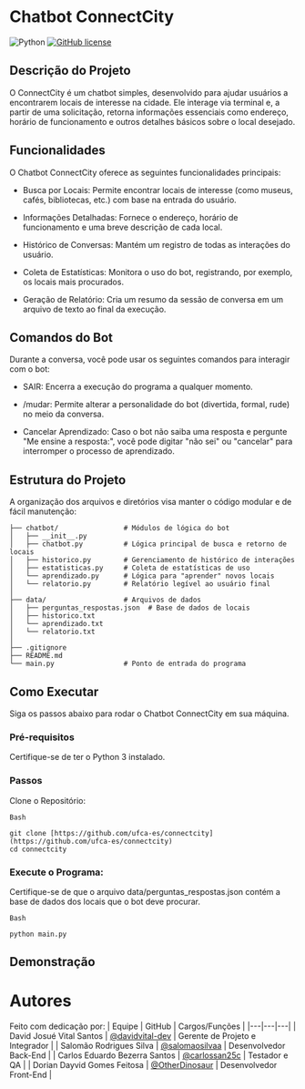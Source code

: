 # Chatbot ConnectCity
![Python](https://img.shields.io/badge/python-3670A0?style=for-the-badge&logo=python&logoColor=ffdd54) [![GitHub license](https://img.shields.io/github/license/Naereen/StrapDown.js.svg)](https://github.com/Naereen/StrapDown.js/blob/master/LICENSE) 
## Descrição do Projeto
O ConnectCity é um chatbot simples, desenvolvido para ajudar usuários a encontrarem locais de interesse na cidade. Ele interage via terminal e, a partir de uma solicitação, retorna informações essenciais como endereço, horário de funcionamento e outros detalhes básicos sobre o local desejado.

## Funcionalidades
O Chatbot ConnectCity oferece as seguintes funcionalidades principais:

- Busca por Locais: Permite encontrar locais de interesse (como museus, cafés, bibliotecas, etc.) com base na entrada do usuário.

- Informações Detalhadas: Fornece o endereço, horário de funcionamento e uma breve descrição de cada local.

- Histórico de Conversas: Mantém um registro de todas as interações do usuário.

- Coleta de Estatísticas: Monitora o uso do bot, registrando, por exemplo, os locais mais procurados.

- Geração de Relatório: Cria um resumo da sessão de conversa em um arquivo de texto ao final da execução.

## Comandos do Bot
Durante a conversa, você pode usar os seguintes comandos para interagir com o bot:

- SAIR: Encerra a execução do programa a qualquer momento.

- /mudar: Permite alterar a personalidade do bot (divertida, formal, rude) no meio da conversa.

- Cancelar Aprendizado: Caso o bot não saiba uma resposta e pergunte "Me ensine a resposta:", você pode digitar "não sei" ou "cancelar" para interromper o processo de aprendizado.

## Estrutura do Projeto
A organização dos arquivos e diretórios visa manter o código modular e de fácil manutenção:
```
├── chatbot/                # Módulos de lógica do bot
│   ├── __init__.py
│   ├── chatbot.py          # Lógica principal de busca e retorno de locais
│   ├── historico.py        # Gerenciamento de histórico de interações
│   ├── estatisticas.py     # Coleta de estatísticas de uso
│   └── aprendizado.py      # Lógica para "aprender" novos locais
│   └── relatorio.py        # Relatório legível ao usuário final
│
├── data/                   # Arquivos de dados
│   ├── perguntas_respostas.json  # Base de dados de locais
│   ├── historico.txt
│   └── aprendizado.txt
│   └── relatorio.txt
│
├── .gitignore
├── README.md
└── main.py                 # Ponto de entrada do programa
```
## Como Executar
Siga os passos abaixo para rodar o Chatbot ConnectCity em sua máquina.

### Pré-requisitos
Certifique-se de ter o Python 3 instalado.

### Passos
Clone o Repositório:
```
Bash

git clone [https://github.com/ufca-es/connectcity](https://github.com/ufca-es/connectcity)
cd connectcity
```
### Execute o Programa:
Certifique-se de que o arquivo data/perguntas_respostas.json contém a base de dados dos locais que o bot deve procurar.
```
Bash

python main.py
```
## Demonstração

# Autores
Feito com dedicação por:
| Equipe | GitHub | Cargos/Funções |
|---|---|---|
| David Josué Vital Santos | [@davidvital-dev](https://github.com/davidvital-dev) | Gerente de Projeto e Integrador |
| Salomão Rodrigues Silva | [@salomaosilvaa](https://github.com/salomaosilvaa) | Desenvolvedor Back-End |
| Carlos Eduardo Bezerra Santos | [@carlossan25c](https://github.com/carlossan25c) | Testador e QA |
| Dorian Dayvid Gomes Feitosa | [@OtherDinosaur](https://github.com/OtherDinosaur) | Desenvolvedor Front-End |
